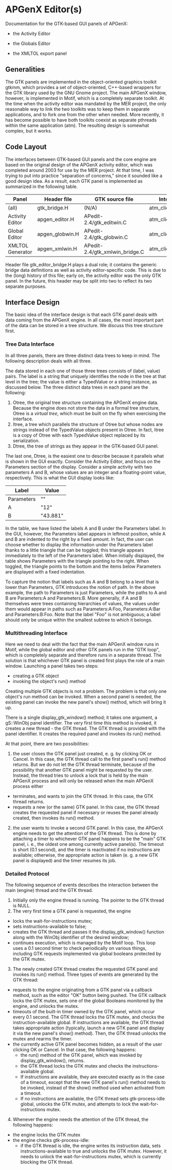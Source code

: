 # APGenX Editor(s)
Documentation for the GTK-based GUI panels of APGenX:

- the Activity Editor

- the Globals Editor

- the XMLTOL export panel

## Generalities
The GTK panels are implemented in the object-oriented graphics toolkit gtkmm, which provides a set of object-oriented, C++-based wrappers for the GTK library used by the GNU Gnome project. The main APGenX window, however, is implemented in Motif, which is a completely separate toolkit. At the time when the activity editor was mandated by the MER project, the only reasonable way to link the two toolkits was to keep them in separate applications, and to fork one from the other when needed. More recently, it has become possible to have both toolkits coexist as separate pthreads within the same application (atm). The resulting design is somewhat complex, but it works.

## Code Layout
The interfaces between GTK-based GUI panels and the core engine are based on the original design of the APGenX activity editor, which was completed around 2003 for use by the MER project. At that time, I was trying to put into practice "separation of concerns," since it sounded like a good design idea. As a result, each GTK panel is implemented as summarized in the following table.

Panel | Header file | GTK source file | Interface source file(s)
----- | ----------- | --------------- | ------------------------
(all) | gtk\_bridge.H | (N/A) | atm\_client/gtk\_editor\_bridge.C
Activity Editor | apgen\_editor.H | APedit-2.4/gtk\_editwin.C | atm\_client/gtk\_editor\_bridge.C
Global Editor   | apgen\_globwin.H | APedit-2.4/gtk\_globwin.C | atm\_client/gtk\_globals\_bridge.C
XMLTOL Generator | apgen\_xmlwin.H | APedit-2.4/gtk\_xmlwin\_bridge.C | atm\_client/gtk\_xmlwin\_bridge.C

Header file gtk\_editor\_bridge.H plays a dual role; it contains the generic bridge data definitions as well as activity editor-specific code. This is due to the (long) history of this file; early on, the activity editor was the only GTK panel. In the future, this header may be split into two to reflect its two separate purposes. 

## Interface Design
The basic idea of the interface design is that each GTK panel deals with data coming from the APGenX engine. In all cases, the most important part of the data can be stored in a tree structure. We discuss this tree structure first.

### Tree Data Interface
In all three panels, there are three distinct data trees to keep in mind. The following description deals with all three.

The data stored in each one of those three trees consists of (label, value) pairs. The label is a string that uniquely identifies the node in the tree at that level in the tree; the value is either a TypedValue or a string instance, as discussed below. The three distinct data trees in each panel are the following:

1. Otree, the original tree structure containing the APGenX engine data. Because the engine does not store the data in a formal tree structure, Otree is a _virtual tree_, which must be built on the fly when exercising the interface.
2. Itree, a tree which parallels the structure of Otree but whose nodes are strings instead of the TypedValue objects present in Otree. In fact, Itree is a copy of Otree with each TypedValue object replaced by its serialization.
3. Dtree, the tree of strings as they appear in the GTK-based GUI panel.

The last one, Dtree, is the easiest one to describe because it parallels what is shown in the GUI exactly. Consider the Activity Editor, and focus on the Parameters section of the display. Consider a simple activity with two parameters A and B, whose values are an integer and a floating-point value, respectively. This is what the GUI display looks like:

Label | Value
----- | -----
Parameters | ""
A | "12"
B | "43.881"

In the table, we have listed the labels A and B under the Parameters label. In the GUI, however, the Parameters label appears in leftmost position, while A and B are indented to the right by a fixed amount. In fact, the user can choose whether to display the information under the Parameters label thanks to a little triangle that can be toggled; this triangle appears immediately to the left of the Parameters label. When initially displayed, the table shows Parameters with the triangle pointing to the right. When toggled, the triangle points to the bottom and the items below Parameters are displayed with a fixed indentation.

To capture the notion that labels such as A and B belong to a level that is lower than Parameters, GTK introduces the notion of path. In the above example, the path to Parameters is just Parameters, while the paths to A and B are Parameters:A and Parameters:B. More generally, if A and B themselves were trees containing hierarchies of values, the values under them would appear in paths such as Parameters:A:Foo, Parameters:A:Bar and Parameters:B:Foo. Note that the label "Foo" is not ambiguous; a label should only be unique within the smallest subtree to which it belongs.

### Multithreading Interface
Here we need to deal with the fact that the main APGenX window runs in Motif, while the global editor and other GTK panels run in the "GTK loop", which is completely separate and therefore runs in a separate thread. The solution is that whichever GTK panel is created first plays the role of a main window. Launching a panel takes two steps:

* creating a GTK object
* invoking the object's run() method

Creating multiple GTK objects is not a problem. The problem is that only one object's run method can be invoked. When a second panel is needed, the existing panel can invoke the new panel's show() method, which will bring it up.

There is a single display\_gtk\_window() method; it takes one argument, a gS::WinObj panel identifier. The very first time this method is invoked, it creates a new thread - the GTK thread. The GTK thread is provided with the panel identifier. It creates the required panel and invokes its run() method.

At that point, there are two possibilities:

1. the user closes the GTK panel just created, e. g. by clicking OK or Cancel. In this case, the GTK thread call to the first panel's run() method returns. But we do not let the GTK thread terminate, because of the possibility that another GTK panel might be requested by the user. Instead, the thread tries to unlock a lock that is held by the main APGenX process and will only be released when the main APGenX process either
  * terminates, and wants to join the GTK thread. In this case, the GTK thread returns.
  * requests a new (or the same) GTK panel. In this case, the GTK thread creates the requested panel if necessary or reuses the panel already created, then invokes its run() method.
2. the user wants to invoke a second GTK panel. In this case, the APGenX engine needs to get the attention of the GTK thread. This is done by attaching a timer to whichever GTK panel happens to be the "main" GTK panel, i. e., the oldest one among currently active panel(s). The timeout is short (0.1 second), and the timer is reactivated if no instructions are available; otherwise, the appropriate action is taken (e. g. a new GTK panel is displayed) and the timer resumes its job.

### Detailed Protocol
The following sequence of events describes the interaction between the main (engine) thread and the GTK thread.

1. Initially only the engine thread is running. The pointer to the GTK thread is NULL.
2. The very first time a GTK panel is requested, the engine
  * locks the wait-for-instructions mutex;
  * sets instructions-available to false;
  * creates the GTK thread and passes it the display\_gtk\_window() function along with the WinObj identifier of the desired window;
  * continues execution, which is managed by the Motif loop. This loop uses a 0.1 second timer to check periodically on various things, including GTK requests implemented via global booleans protected by the GTK mutex.
3. The newly created GTK thread creates the requested GTK panel and invokes its run() method. Three types of events are generated by the GTK thread:
  * requests to the engine originating from a GTK panel via a callback method, such as the editor "OK" button being pushed. The GTK callback locks the GTK mutex, sets one of the global Booleans monitored by the engine, and unlocks the mutex.
  * timeouts of the built-in timer owned by the GTK panel, which occur every 0.1 second. The GTK thread locks the GTK mutex, and checks the instruction-available global. If instructions are available, the GTK thread takes appropriate action (typically, launch a new GTK panel and display it via the new panel's show() method). Then, the GTK thread unlocks the mutex and rearms the timer.
  * the currently active GTK panel becomes hidden, as a result of the user clicking OK or Cancel. In that case, the following happens:
    * the run() method of the GTK panel, which was invoked by display\_gtk\_window(), returns.
    * the GTK thread locks the GTK mutex and checks the instructions-available global.
    * If instructions are available, they are executed exactly as in the case of a timeout, except that the new GTK panel's run() method needs to be invoked, instead of the show() method used when activated from a timeout.
    * If no instructions are available, the GTK thread sets gtk-process-idle global, unlocks the GTK mutex, and attempts to lock the wait-for-instructions mutex.
4. Whenever the engine needs the attention of the GTK thread, the following happens:
  * the engine locks the GTK mutex
  * the engine checks gtk-process-idle:
    * if the GTK thread is idle, the engine writes its instruction data, sets instructions-available to true and unlocks the GTK mutex. However, it needs to unlock the wait-for-instructions mutex, which is currently blocking the GTK thread.
